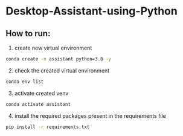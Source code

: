 # Desktop-Assistant-using-Python

## How to run:
1. create new virtual environment
```bash
conda create -n assistant python=3.8 -y
```
2. check the created virtual environment
```bash
conda env list
```
3. activate created venv
```bash
conda activate assistant
```
4. install the required packages present in the requirements file
```bash
pip install -r requirements.txt
```
